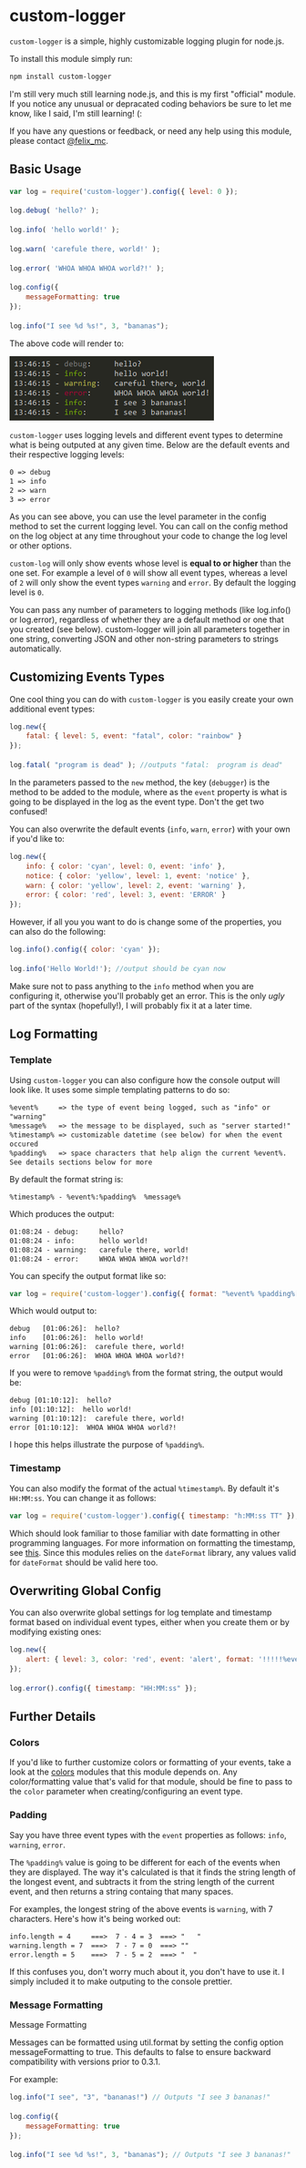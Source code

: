 # custom-logger

`custom-logger` is a simple, highly customizable logging plugin for node.js.

To install this module simply run:

```bash
npm install custom-logger
```

I'm still very much still learning node.js, and this is my first "official" module. If you notice any unusual or depracated coding behaviors be sure to let me know, like I said, I'm still learning! (:

If you have any questions or feedback, or need any help using this module, please contact <a href="http://twitter.com/#!/felix_mc" target="_blank">@felix_mc</a>.


## Basic Usage

```javascript
var log = require('custom-logger').config({ level: 0 });

log.debug( 'hello?' );
	
log.info( 'hello world!' );

log.warn( 'carefule there, world!' );
	
log.error( 'WHOA WHOA WHOA world?!' );

log.config({
	messageFormatting: true
});

log.info("I see %d %s!", 3, "bananas");
```

The above code will render to: 

![basic output snapshot](https://github.com/felixmc/custom-logger/raw/master/snapshots/basic.png)

`custom-logger` uses logging levels and different event types to determine what is being outputed at any given time. Below are the default events and their respective logging levels:

	0 => debug
	1 => info
	2 => warn
	3 => error

As you can see above, you can use the level parameter in the config method to set the current logging level. You can call on the config method on the log object at any time throughout your code to change the log level or other options.

`custom-log` will only show events whose level is **equal to or higher** than the one set. For example a level of `0` will show all event types, whereas a level of `2` will only show the event types `warning` and `error`. By default the logging level is `0`.

You can pass any number of parameters to logging methods (like log.info() or log.error), regardless of whether they are a default method or one that you created (see below). custom-logger will join all parameters together in one string, converting JSON and other non-string parameters to strings automatically.

## Customizing Events Types

One cool thing you can do with `custom-logger` is you easily create your own additional event types:

```javascript
log.new({
	fatal: { level: 5, event: "fatal", color: "rainbow" }
});
	
log.fatal( "program is dead" ); //outputs "fatal:  program is dead"
```

In the parameters passed to the `new` method, the key (`debugger`) is the method to be added to the module, where as the `event` property is what is going to be displayed in the log as the event type. Don't the get two confused!

You can also overwrite the default events (`info`, `warn`, `error`) with your own if you'd like to:

```javascript
log.new({
	info: { color: 'cyan', level: 0, event: 'info' },
	notice: { color: 'yellow', level: 1, event: 'notice' },
	warn: { color: 'yellow', level: 2, event: 'warning' },
	error: { color: 'red', level: 3, event: 'ERROR' }
});
```

However, if all you you want to do is change some of the properties, you can also do the following:

```javascript
log.info().config({ color: 'cyan' });

log.info('Hello World!'); //output should be cyan now
```

Make sure not to pass anything to the `info` method when you are configuring it, otherwise you'll probably get an error. This is the only *ugly* part of the syntax (hopefully!), I will probably fix it at a later time.

## Log Formatting

### Template

Using `custom-logger` you can also configure how the console output will look like. It uses some simple templating patterns to do so:

	%event%     => the type of event being logged, such as "info" or "warning"
	%message%   => the message to be displayed, such as "server started!"
	%timestamp% => customizable datetime (see below) for when the event occured
	%padding%   => space characters that help align the current %event%. See details sections below for more

By default the format string is:

	%timestamp% - %event%:%padding%  %message%
	
Which produces the output:

	01:08:24 - debug:     hello?
	01:08:24 - info:      hello world!
	01:08:24 - warning:   carefule there, world!
	01:08:24 - error:     WHOA WHOA WHOA world?!

You can specify the output format like so:

```javascript
var log = require('custom-logger').config({ format: "%event% %padding%[%timestamp%]: %message%" });
```

Which would output to:

	debug   [01:06:26]:  hello?
	info    [01:06:26]:  hello world!
	warning [01:06:26]:  carefule there, world!
	error   [01:06:26]:  WHOA WHOA WHOA world?!

If you were to remove `%padding%` from the format string, the output would be:

	debug [01:10:12]:  hello?
	info [01:10:12]:  hello world!
	warning [01:10:12]:  carefule there, world!
	error [01:10:12]:  WHOA WHOA WHOA world?!

I hope this helps illustrate the purpose of `%padding%`.

### Timestamp

You can also modify the format of the actual `%timestamp%`. By default it's `HH:MM:ss`. You can change it as follows:

```javascript
var log = require('custom-logger').config({ timestamp: "h:MM:ss TT" });
```

Which should look familiar to those familiar with date formatting in other programming languages. For more information on formatting the timestamp, see <a href="http://blog.stevenlevithan.com/archives/date-time-format" target="_blank">this</a>. Since this modules relies on the `dateFormat` library, any values valid for `dateFormat` should be valid here too.

## Overwriting Global Config

You can also overwrite global settings for log template and timestamp format based on individual event types, either when you create them or by modifying existing ones:

```javascript
log.new({
	alert: { level: 3, color: 'red', event: 'alert', format: '!!!!!%event% : %message% !!!!!' }
});

log.error().config({ timestamp: "HH:MM:ss" });
```

## Further Details

### Colors

If you'd like to further customize colors or formatting of your events, take a look at the <a href="https://github.com/Marak/colors.js" target="_blank">colors</a> modules that this module depends on. Any color/formatting value that's valid for that module, should be fine to pass to the `color` parameter when creating/configuring an event type.

### Padding

Say you have three event types with the `event` properties as follows: `info`, `warning`, `error`.

The `%padding%` value is going to be different for each of the events when they are displayed. The way it's calculated is that it finds the string length of the longest event, and subtracts it from the string length of the current event, and then returns a string containg that many spaces.

For examples, the longest string of the above events is `warning`, with 7 characters. Here's how it's being worked out:

	info.length = 4     ===>  7 - 4 = 3  ===> "   "
	warning.length = 7  ===>  7 - 7 = 0  ===> ""
	error.length = 5    ===>  7 - 5 = 2  ===> "  "

If this confuses you, don't worry much about it, you don't have to use it. I simply included it to make outputing to the console prettier.

### Message Formatting

Message Formatting

Messages can be formatted using util.format by setting the config option messageFormatting to true. This defaults to false to ensure backward compatibility with versions prior to 0.3.1.

For example:

```javascript
log.info("I see", "3", "bananas!") // Outputs "I see 3 bananas!"

log.config({
	messageFormatting: true
});

log.info("I see %d %s!", 3, "bananas"); // Outputs "I see 3 bananas!"
```
